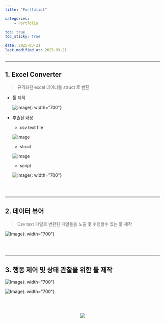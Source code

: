 ```yaml
---
title: "Portfolio1"

categories:
    - Portfolio

toc: true
toc_sticky: true

date: 2025-03-21
last_modified_at: 2025-03-21
---
```


--------------------

## 1. Excel Converter

> 규격화된 excel 데이터를 struct 로 변환

* 툴 제작

    ![Image](https://github.com/user-attachments/assets/313c6ddd-d351-42dd-81af-e68089301580){: width="700"}

* 추출된 내용

    * csv text file

    ![Image](https://github.com/user-attachments/assets/d1e7816a-789e-4d7e-a85d-4cbaa595b1be)

    * struct

    ![Image](https://github.com/user-attachments/assets/adc9fea2-7956-4db1-893c-99a8fd39b5a8)

    * script

    ![Image](https://github.com/user-attachments/assets/94bc6fab-cc44-4096-beea-53617014f7ef){: width="700"}

<br>
<br>

----------
## 2. 데이터 뷰어

> Csv text 파일로 변환된 파일들을 노출 및 수정할수 있는 툴 제작

![Image](https://github.com/user-attachments/assets/5c9ae296-95e1-4048-a38e-e1d239aca4af){: width="700"}

<br>
<br>

----------
## 3. 행동 제어 및 상태 관찰을 위한 툴 제작

![Image](https://github.com/user-attachments/assets/cc6e3252-79ad-4130-a550-956a729a067d){: width="700"}

![Image](https://github.com/user-attachments/assets/7f8fc951-e8b4-4870-8e2d-86a21503dc3d){: width="700"}

<br>
<br>


<p align="center">

<img src="https://github.com/user-attachments/assets/e75cf00b-ac63-4c02-9723-e3436d5c7655">

</p>
